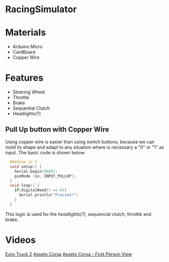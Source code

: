 # RacingSimulator

# Materials
- Arduino Micro
- CardBoard
- Copper Wire


# Features
- Steering Wheel
- Throttle
- Brake
- Sequential Clutch
- Headlights(?)

## Pull Up button with Copper Wire
Using copper wire is easier than using switch buttons, because we can mold its shape and adapt to any situation where is necessary a "0" or "1" as input.
The basic code is shown below:
```c++
  #define in 2
  void setup() {
    Serial.begin(9600);
    pinMode (in, INPUT_PULLUP);
  }
  void loop() {
    if(digitalRead() == 0){
      Serial.println("Pressed!")
    }
  }
```
This logic is used for the _headlights(?)_, sequencial clutch, throttle and brake.

# Videos
[Euro Truck 2](https://www.youtube.com/watch?v=RDurgAw0jrc)
[Asseto Corsa](https://www.youtube.com/watch?v=peM25VW2umI)
[Asseto Corsa - First Person View](https://www.youtube.com/watch?v=GaOq97XELbk)
